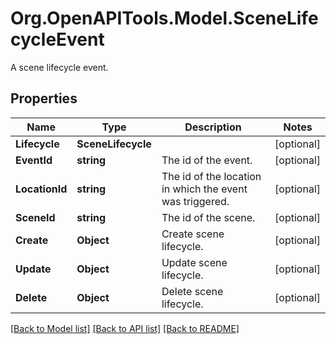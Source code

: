 # Org.OpenAPITools.Model.SceneLifecycleEvent
A scene lifecycle event.
## Properties

Name | Type | Description | Notes
------------ | ------------- | ------------- | -------------
**Lifecycle** | **SceneLifecycle** |  | [optional] 
**EventId** | **string** | The id of the event. | [optional] 
**LocationId** | **string** | The id of the location in which the event was triggered. | [optional] 
**SceneId** | **string** | The id of the scene. | [optional] 
**Create** | **Object** | Create scene lifecycle.  | [optional] 
**Update** | **Object** | Update scene lifecycle.  | [optional] 
**Delete** | **Object** | Delete scene lifecycle.  | [optional] 

[[Back to Model list]](../README.md#documentation-for-models) [[Back to API list]](../README.md#documentation-for-api-endpoints) [[Back to README]](../README.md)

